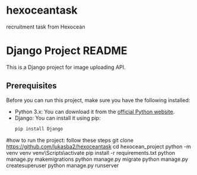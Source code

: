 # hexoceantask
recruitment task from Hexocean
# Django Project README

This is a Django project for image uploading API.

## Prerequisites

Before you can run this project, make sure you have the following installed:

- Python 3.x: You can download it from the [official Python website](https://www.python.org/downloads/).
- Django: You can install it using pip:
  ```bash
  pip install Django

#how to run the project:
follow these steps
git clone https://github.com/lukasba2/hexoceantask
cd hexocean_project
python -m venv venv
venv\Scripts\activate
pip install -r requirements.txt
python manage.py makemigrations
python manage.py migrate
python manage.py createsuperuser
python manage.py runserver
